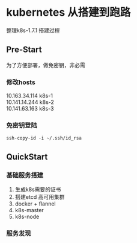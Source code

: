 # kubernetes 从搭建到跑路

整理k8s-1.7.1 搭建过程

## Pre-Start
为了方便部署，做免密钥，非必需
### 修改hosts
10.163.34.114 k8s-1  
10.141.14.244 k8s-2  
10.141.63.163 k8s-3  

### 免密钥登陆
```
ssh-copy-id -i ~/.ssh/id_rsa
```

## QuickStart
### 基础服务搭建
1. 生成k8s需要的证书
2. 搭建etcd 高可用集群
3. docker + flannel
4. k8s-master
5. k8s-node

### 服务发现


###
